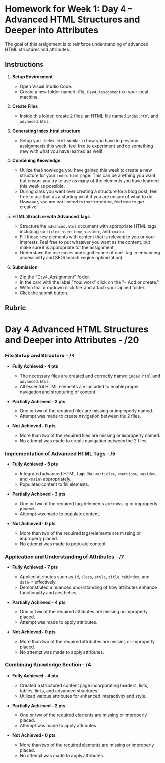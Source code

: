 # Homework for Week 1: Day 4 – Advanced HTML Structures and Deeper into Attributes

The goal of this assignment is to reinforce understanding of advanced HTML structures and attributes.

## Instructions

1. **Setup Environment**

     - Open Visual Studio Code.
     - Create a new folder named `HTML_Day4_Assignment` on your local machine.

2. **Create Files**

   - Inside this folder, create 2 files: an HTML file named `index.html` and `advanced.html`.

3. **Generating index.html structure**

   - Setup your `index.html` similar to how you have in previous assignments this week, feel free to experiment and do something new with what you have learned as well!

4. **Combining Knowledge**

   - Utilize the knowledge you have gained this week to create a new structure for your `index.html` page. This can be anything you want, but ensure you try to use as many of the elements you have learned this week as possible.
   - During class you went over creating a structure for a blog post, feel free to use that as a starting point if you are unsure of what to do. However, you are not limited to that structure, feel free to get creative!

5. **HTML Structure with Advanced Tags**

   - Structure the `advanced.html` document with appropriate HTML tags, including `<article>`, `<section>`, `<aside>`, and `<main>`.
   - Fill these new elements with content that is relevant to you or your interests. Feel free to put whatever you want as the content, but make sure it is appropriate for the assignment.
   - Understand the use cases and significance of each tag in enhancing accessibility and SEO(search engine optimization).

6. **Submission**
   - Zip the "Day4_Assignment" folder.
   - In the card with the label "Your work" click on the "+ Add or create."
   - Within that dropdown click file, and attach your zipped folder.
   - Click the submit button.

## Rubric

# Day 4 Advanced HTML Structures and Deeper into Attributes - /20

### File Setup and Structure - /4

- **Fully Achieved - 4 pts**

  - The necessary files are created and correctly named `index.html` and `advanced.html`.
  - All essential HTML elements are included to enable proper navigation and structuring of content.

- **Partially Achieved - 2 pts**

  - One or two of the required files are missing or improperly named.
  - Attempt was made to create navigation between the 2 files.

- **Not Achieved - 0 pts**
  - More than two of the required files are missing or improperly named.
  - No attempt was made to create navigation between the 2 files.

### Implementation of Advanced HTML Tags - /5

- **Fully Achieved - 5 pts**

  - Integrated advanced HTML tags like `<article>`, `<section>`, `<aside>`, and `<main>` appropriately.
  - Populated content to fill elements.

- **Partially Achieved - 3 pts**

  - One or two of the required tags/elements are missing or improperly placed.
  - Attempt was made to populate content.

- **Not Achieved - 0 pts**
  - More than two of the required tags/elements are missing or improperly placed.
  - No attempt was made to populate content.

### Application and Understanding of Attributes - /7

- **Fully Achieved - 7 pts**

  - Applied attributes such as `id`, `class`, `style`, `title`, `tabindex`, and `data-*` effectively.
  - Demonstrated a nuanced understanding of how attributes enhance functionality and aesthetics.

- **Partially Achieved - 4 pts**

  - One or two of the required attributes are missing or improperly placed.
  - Attempt was made to apply attributes.

- **Not Achieved - 0 pts**
  - More than two of the required attributes are missing or improperly placed.
  - No attempt was made to apply attributes.

### Combining Knowledge Section - /4

- **Fully Achieved - 4 pts**

  - Created a structured content page incorporating headers, lists, tables, links, and advanced structures.
  - Utilized various attributes for enhanced interactivity and style.

- **Partially Achieved - 2 pts**

  - One or two of the required elements are missing or improperly placed.
  - Attempt was made to apply attributes.

- **Not Achieved - 0 pts**
  - More than two of the required elements are missing or improperly placed.
  - No attempt was made to apply attributes.

